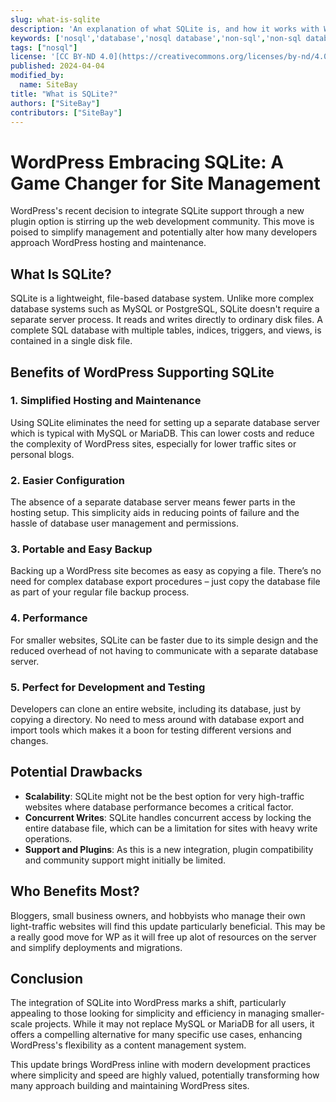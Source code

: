 ```yaml
---
slug: what-is-sqlite
description: 'An explanation of what SQLite is, and how it works with WordPress'
keywords: ['nosql','database','nosql database','non-sql','non-sql database']
tags: ["nosql"]
license: '[CC BY-ND 4.0](https://creativecommons.org/licenses/by-nd/4.0)'
published: 2024-04-04
modified_by:
  name: SiteBay
title: "What is SQLite?"
authors: ["SiteBay"]
contributors: ["SiteBay"]
---
```

# WordPress Embracing SQLite: A Game Changer for Site Management

WordPress's recent decision to integrate SQLite support through a new plugin option is stirring up the web development community. This move is poised to simplify management and potentially alter how many developers approach WordPress hosting and maintenance.

## What Is SQLite?

SQLite is a lightweight, file-based database system. Unlike more complex database systems such as MySQL or PostgreSQL, SQLite doesn't require a separate server process. It reads and writes directly to ordinary disk files. A complete SQL database with multiple tables, indices, triggers, and views, is contained in a single disk file.

## Benefits of WordPress Supporting SQLite

### 1. **Simplified Hosting and Maintenance**
   Using SQLite eliminates the need for setting up a separate database server which is typical with MySQL or MariaDB. This can lower costs and reduce the complexity of WordPress sites, especially for lower traffic sites or personal blogs.

### 2. **Easier Configuration**
   The absence of a separate database server means fewer parts in the hosting setup. This simplicity aids in reducing points of failure and the hassle of database user management and permissions.

### 3. **Portable and Easy Backup**
   Backing up a WordPress site becomes as easy as copying a file. There’s no need for complex database export procedures – just copy the database file as part of your regular file backup process.

### 4. **Performance**
   For smaller websites, SQLite can be faster due to its simple design and the reduced overhead of not having to communicate with a separate database server.

### 5. **Perfect for Development and Testing**
   Developers can clone an entire website, including its database, just by copying a directory. No need to mess around with database export and import tools which makes it a boon for testing different versions and changes.

## Potential Drawbacks

- **Scalability**: SQLite might not be the best option for very high-traffic websites where database performance becomes a critical factor.
- **Concurrent Writes**: SQLite handles concurrent access by locking the entire database file, which can be a limitation for sites with heavy write operations.
- **Support and Plugins**: As this is a new integration, plugin compatibility and community support might initially be limited.

## Who Benefits Most?

Bloggers, small business owners, and hobbyists who manage their own light-traffic websites will find this update particularly beneficial. This may be a really good move for WP as it will free up alot of resources on the server and simplify deployments and migrations.

## Conclusion

The integration of SQLite into WordPress marks a shift, particularly appealing to those looking for simplicity and efficiency in managing smaller-scale projects. While it may not replace MySQL or MariaDB for all users, it offers a compelling alternative for many specific use cases, enhancing WordPress's flexibility as a content management system.

This update brings WordPress inline with modern development practices where simplicity and speed are highly valued, potentially transforming how many approach building and maintaining WordPress sites.